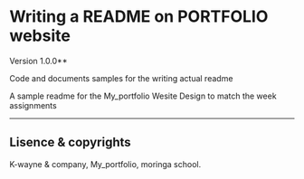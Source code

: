 # Writing a README on PORTFOLIO website

Version 1.0.0**

Code and documents samples for the writing actual readme

A sample readme for the My_portfolio Wesite Design to match the week assignments

---

## Lisence & copyrights

K-wayne & company, My_portfolio, moringa school.
